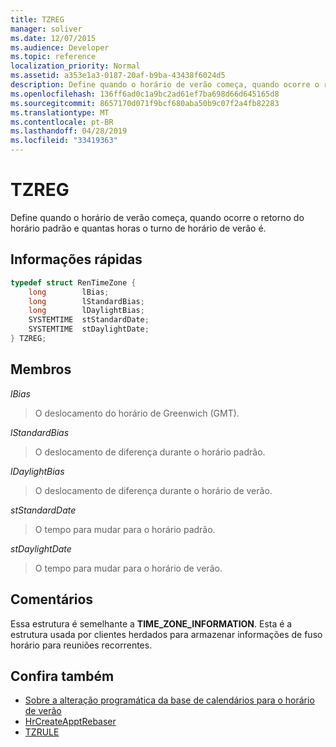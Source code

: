 ```yaml
---
title: TZREG
manager: soliver
ms.date: 12/07/2015
ms.audience: Developer
ms.topic: reference
localization_priority: Normal
ms.assetid: a353e1a3-0187-20af-b9ba-43438f6024d5
description: Define quando o horário de verão começa, quando ocorre o retorno do horário padrão e quantas horas o turno de horário de verão é.
ms.openlocfilehash: 136ff6ad0c1a9bc2ad61ef7ba698d66d645165d8
ms.sourcegitcommit: 8657170d071f9bcf680aba50b9c07f2a4fb82283
ms.translationtype: MT
ms.contentlocale: pt-BR
ms.lasthandoff: 04/28/2019
ms.locfileid: "33419363"
---
```

# <a name="tzreg"></a>TZREG

Define quando o horário de verão começa, quando ocorre o retorno do horário padrão e quantas horas o turno de horário de verão é.
  
## <a name="quick-info"></a>Informações rápidas

```cpp
typedef struct RenTimeZone { 
    long        lBias;  
    long        lStandardBias; 
    long        lDaylightBias; 
    SYSTEMTIME  stStandardDate; 
    SYSTEMTIME  stDaylightDate; 
} TZREG; 

```

## <a name="members"></a>Membros

_lBias_
  
> O deslocamento do horário de Greenwich (GMT).
    
_lStandardBias_
  
> O deslocamento de diferença durante o horário padrão.
    
_lDaylightBias_
  
> O deslocamento de diferença durante o horário de verão.
    
_stStandardDate_
  
> O tempo para mudar para o horário padrão.
    
_stDaylightDate_
  
> O tempo para mudar para o horário de verão.
    
## <a name="remarks"></a>Comentários

Essa estrutura é semelhante a **TIME_ZONE_INFORMATION**. Esta é a estrutura usada por clientes herdados para armazenar informações de fuso horário para reuniões recorrentes.
  
## <a name="see-also"></a>Confira também

- [Sobre a alteração programática da base de calendários para o horário de verão](about-rebasing-calendars-programmatically-for-daylight-saving-time.md)  
- [HrCreateApptRebaser](hrcreateapptrebaser.md)  
- [TZRULE](tzrule.md)


